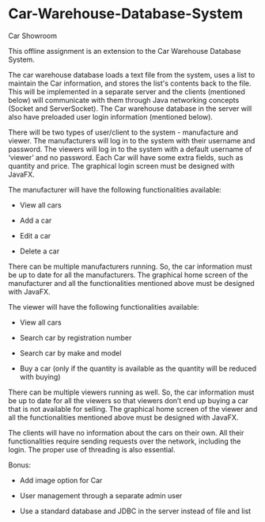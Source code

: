 # Car-Warehouse-Database-System

Car Showroom

This offline assignment is an extension to the Car Warehouse Database System.

The car warehouse database loads a text file from the system, uses a list to maintain the Car information, and stores the list's contents back to the file. This will be implemented in a separate server and the clients (mentioned below) will communicate with them through Java networking concepts (Socket and ServerSocket). The Car warehouse database in the server will also have preloaded user login information (mentioned below).

There will be two types of user/client to the system - manufacture and viewer. The manufacturers will log in to the system with their username and password. The viewers will log in to the system with a default username of ‘viewer’ and no password. Each Car will have some extra fields, such as quantity and price. The graphical login screen must be designed with JavaFX.

The manufacturer will have the following functionalities available:

- View all cars

- Add a car

- Edit a car

- Delete a car

There can be multiple manufacturers running. So, the car information must be up to date for all the manufacturers. The graphical home screen of the manufacturer and all the functionalities mentioned above must be designed with JavaFX.

The viewer will have the following functionalities available:

- View all cars

- Search car by registration number 

- Search car by make and model 

- Buy a car (only if the quantity is available as the quantity will be reduced with buying)

There can be multiple viewers running as well. So, the car information must be up to date for all the viewers so that viewers don’t end up buying a car that is not available for selling. The graphical home screen of the viewer and all the functionalities mentioned above must be designed with JavaFX.

The clients will have no information about the cars on their own. All their functionalities require sending requests over the network, including the login. The proper use of threading is also essential. 

Bonus:

- Add image option for Car

- User management through a separate admin user

- Use a standard database and JDBC in the server instead of file and list
